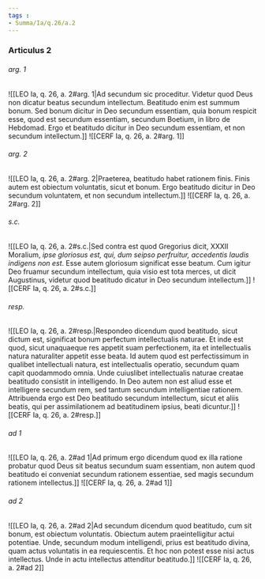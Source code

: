 ```yaml
---
tags : 
- Summa/Ia/q.26/a.2
---
```


### Articulus 2

###### arg. 1
![[LEO Ia, q. 26, a. 2#arg. 1|Ad secundum sic proceditur. Videtur quod Deus non dicatur beatus secundum intellectum. Beatitudo enim est summum bonum. Sed bonum dicitur in Deo secundum essentiam, quia bonum respicit esse, quod est secundum essentiam, secundum Boetium, in libro de Hebdomad. Ergo et beatitudo dicitur in Deo secundum essentiam, et non secundum intellectum.]]
![[CERF Ia, q. 26, a. 2#arg. 1]]

###### arg. 2
![[LEO Ia, q. 26, a. 2#arg. 2|Praeterea, beatitudo habet rationem finis. Finis autem est obiectum voluntatis, sicut et bonum. Ergo beatitudo dicitur in Deo secundum voluntatem, et non secundum intellectum.]]
![[CERF Ia, q. 26, a. 2#arg. 2]]

###### s.c.
![[LEO Ia, q. 26, a. 2#s.c.|Sed contra est quod Gregorius dicit, XXXII Moralium, *ipse gloriosus est, qui, dum seipso perfruitur, accedentis laudis indigens non est*. Esse autem gloriosum significat esse beatum. Cum igitur Deo fruamur secundum intellectum, quia visio est tota merces, ut dicit Augustinus, videtur quod beatitudo dicatur in Deo secundum intellectum.]]
![[CERF Ia, q. 26, a. 2#s.c.]]

###### resp.
![[LEO Ia, q. 26, a. 2#resp.|Respondeo dicendum quod beatitudo, sicut dictum est, significat bonum perfectum intellectualis naturae. Et inde est quod, sicut unaquaeque res appetit suam perfectionem, ita et intellectualis natura naturaliter appetit esse beata. Id autem quod est perfectissimum in qualibet intellectuali natura, est intellectualis operatio, secundum quam capit quodammodo omnia. Unde cuiuslibet intellectualis naturae creatae beatitudo consistit in intelligendo. In Deo autem non est aliud esse et intelligere secundum rem, sed tantum secundum intelligentiae rationem. Attribuenda ergo est Deo beatitudo secundum intellectum, sicut et aliis beatis, qui per assimilationem ad beatitudinem ipsius, beati dicuntur.]]
![[CERF Ia, q. 26, a. 2#resp.]]

###### ad 1
![[LEO Ia, q. 26, a. 2#ad 1|Ad primum ergo dicendum quod ex illa ratione probatur quod Deus sit beatus secundum suam essentiam, non autem quod beatitudo ei conveniat secundum rationem essentiae, sed magis secundum rationem intellectus.]]
![[CERF Ia, q. 26, a. 2#ad 1]]

###### ad 2
![[LEO Ia, q. 26, a. 2#ad 2|Ad secundum dicendum quod beatitudo, cum sit bonum, est obiectum voluntatis. Obiectum autem praeintelligitur actui potentiae. Unde, secundum modum intelligendi, prius est beatitudo divina, quam actus voluntatis in ea requiescentis. Et hoc non potest esse nisi actus intellectus. Unde in actu intellectus attenditur beatitudo.]]
![[CERF Ia, q. 26, a. 2#ad 2]]

